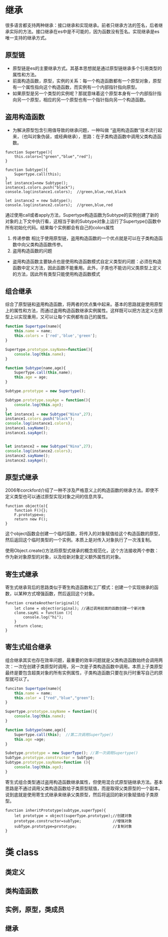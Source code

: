 
# 继承
很多语言都支持两种继承：接口继承和实现继承。前者只继承方法的签名，后者继承实际的方法。接口继承在es中是不可能的，因为函数没有签名。实现继承是es唯一支持的继承方式。
 
## 原型链
- 原型链是es的主要继承方式。其基本思想就是通过原型链继承多个引用类型的属性和方法。
- 前面构造函数，原型，实例的关系：每一个构造函数都有一个原型对象，原型有一个属性指向这个构造函数，而实例有一个内部指针指向原型。
- 如果原型是另一个类型的实例呢？那就意味着这个原型本身有一个内部指针指向另一个原型，相应的另一个原型也有一个指针指向另一个构造函数。

 


## 盗用构造函数
- 为解决原型包含引用值导致的继承问题，一种叫做 “盗用构造函数”技术流行起来，（也叫对象伪装，或经典继承），思路：在子类构造函数中调用父类构造函数。
```
function Supertype(){
    this.colors=["green","blue","red"];
}   

function Subtype(){
    Supertype.call(this);
}
let instance1=new Subtype();
instance1.colors.push("black");
console.log(instance1.colors);  //green,blue,red,black

let instance2 = new Subtype();
console.log(instance2.colors);  //green,blue,red

```
通过使用call或者apply方法，Supertype构造函数为Subtype的实例创建了新的对象的上下文中执行看，这相当于新的Subtype对象上运行了Supertype()函数中所有初始化代码。结果每个实例都会有自己的colors属性

1. 传递参数 相比于使用原型链，盗用构造函数的一个优点就是可以在子类构造函数中向父类构造函数传参。
2. 盗用构造函数的问题 
- 盗用构造函数主要缺点也是使用构造函数模式自定义类型的问题：必须在构造函数中定义方法，因此函数不能重用。此外，子类也不能访问父类原型上定义的方法，因此所有类型只能使用构造函数模式

## 组合继承
综合了原型链和盗用构造函数，将两者的优点集中起来。基本的思路就是使用原型上的属性和方法，而通过盗用构造函数继承实例属性。这样既可以把方法定义在原型上以实现重用，又可以让每个实例都有自己的属性。
```js
function Supertype(name){
    this.name = name;
    this.colors = ['red','blue','green'];
}

Supertype.prototype.sayName=function(){
    console.log(this.name);
}

function Subtype(name,age){
    SuperType.call(this,name); 
    this.age = age; 
}

Subtype.prototype = new Supertype();

Subtype.prototype.sayAge = function(){
    console.log(this.age);
}
let instance1 = new Subtype("Nina",27);
instance1.colors.push("black");
console.log(instance1.colors);
instance1.sayName();
instance1.sayAge();


let instance2 = new Subtype("Nina",27);
console.log(instance2.colors);
instance2.sayName();
instance2.sayAge();

```

## 原型式继承
2006年corckford介绍了一种不涉及严格意义上的构造函数的继承方法。即使不定义类型也可以通过原型实现对象之间的信息共享。
```
function object(o){
    function F(){};
    F.prototype=o;
    return new F();
}
```
这个object函数会创建一个临时函数，将传入的对象赋值给这个构造函数的原型，然后返回这个临时类型的一个实例。本质上是对传入对象执行了一次浅复制。

使用Object.create()方法将原型式继承的概念规范化，这个方法接收两个参数：作为新对象原型的对象，以及给新对象定义额外属性的对象。


## 寄生式继承
寄生式继承背后的思路类似于寄生构造函数和工厂模式：创建一个实现继承的函数，以某种方式增强函数，然后返回这个对象。
```
function createAnother(original){
    let clone = object(original); //通过调用前面的函数创建一个新对象
    clone.sayHi = function (){
        console.log("hi");
    }
    return clone;
}
```



## 寄生式组合继承
组合继承其实也存在效率问题，最重要的效率问题就是父类构造函数始终会调用两次：一次在创建子类原型时调用，另一次是子类构造函数中调用。本质上子类原型最终是要包含超类对象的所有实例属性，子类构造函数只要在执行时重写自己的原型就可以了。
```javascript
funciton Supertype(name){
    this.name = name;
    this.color = ["red","blue","green"];
}

Supertype.prototype.sayName = function(){
    console.log(this.name);
}

function Subtype(name,age){
    Supertype.call(this);  //第二次调用SuperType()
    this.age =age;
}

Subetype.prototype = new SuperType(); //第一次调用Supertype()
SubType.prototype.constructor = SubType;
Subtype.prototype.sayName=function (){
    console.log(this.age);
}

```

寄生式组合类型通过盗用构造函数继承属性，但使用混合式原型链继承方法。基本思路是不通过调用父类构造函数给子类原型赋值，而是取得父类原型的一个副本。说到底就是使用寄生式继承来继承父类原型，然后将返回的新对象赋值给子类原型。
```
function inheritPrototype(subtype,superType){
    let prototype = object(superType.prototype);//创建对象
    prototype.constructor=subType;              //增强对象
    subType.prototype=prototype;                //复制对象
}
 ```




# 类 class

## 类定义


## 类构造函数


## 实例，原型，类成员

## 继承

## 